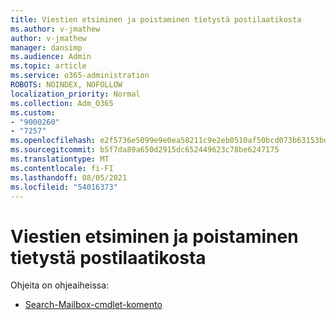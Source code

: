 ```yaml
---
title: Viestien etsiminen ja poistaminen tietystä postilaatikosta
ms.author: v-jmathew
author: v-jmathew
manager: dansimp
ms.audience: Admin
ms.topic: article
ms.service: o365-administration
ROBOTS: NOINDEX, NOFOLLOW
localization_priority: Normal
ms.collection: Adm_O365
ms.custom:
- "9000260"
- "7257"
ms.openlocfilehash: e2f5736e5099e9e0ea58211c9e2eb0510af50bcd073b63153bd13eca1266c318
ms.sourcegitcommit: b5f7da89a650d2915dc652449623c78be6247175
ms.translationtype: MT
ms.contentlocale: fi-FI
ms.lasthandoff: 08/05/2021
ms.locfileid: "54016373"
---
```

# <a name="search-and-delete-messages-from-a-specific-mailbox"></a>Viestien etsiminen ja poistaminen tietystä postilaatikosta

Ohjeita on ohjeaiheissa:

* [Search-Mailbox-cmdlet-komento](https://docs.microsoft.com/powershell/module/exchange/mailboxes/search-mailbox)
